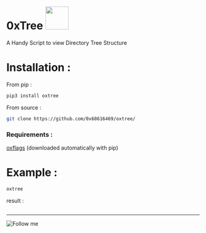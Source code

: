 # 0xTree  <img width="60px" src="https://media.giphy.com/media/WUlplcMpOCEmTGBtBW/giphy.gif">

A Handy Script to view Directory Tree Structure

# Installation :

From pip :

```bash
pip3 install oxtree
```

From source :

```bash
git clone https://github.com/0x68616469/oxtree/
```

### Requirements :

[oxflags](https://github.com/0x68616469/oxflags/)
(downloaded automatically with pip)

# Example :

```bash
oxtree
```

result :

<img src="" />

<hr>

![Follow me](https://img.shields.io/badge/-Follow%20Me-222222?logo=twitter&logoColor=black&color=272838&labelColor=C09891&style=for-the-badge&logoWidth=30&link=https://twitter.com/0x68616469)